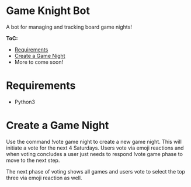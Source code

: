Game Knight Bot
===============

A bot for managing and tracking board game nights!

**ToC:**
* [Requirements](#requirements)
* [Create a Game Night](#create-a-game-night)
* More to come soon!

# Requirements
* Python3

# Create a Game Night
Use the command !vote game night to create a new game night. This will initiate a vote for the next 4 Saturdays. Users vote via emoji reactions and when voting concludes a user just needs to respond !vote game phase to move to the next step.

The next phase of voting shows all games and users vote to select the top three via emoji reaction as well.
